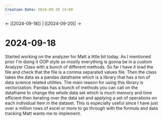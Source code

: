 ```yaml
---
Creation Date: 2024-09-19 14:09
---
```


<- [[2024-09-18]] | [[2024-09-20]]  ->

# 2024-09-18
Started working on the analyzer for Matt a little bit today. As I mentioned prior I'm doing it OOP style so mostly everything is gonna be in a custom Analyzer Class with a bunch of different methods. So far I have it load the file and check that the file is a comma separated values file. Then the class takes the data as a pandas dataframe which is a library that has a ton of data science related utilities. The main reason for using this library is vectorization. Pandas has a bunch of methods you can call on the dataframe to change the whole data set which is much memory and time efficient then iterating over the data set and applying a set of operations on each individual item in the dataset. This is especially useful since I have just over a million rows of excel or more to go through with the formula and data tracking Matt wants me to implement.